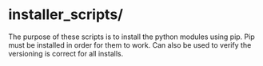 # installer_scripts/

The purpose of these scripts is to install the python modules using pip.
Pip must be installed in order for them to work.
Can also be used to verify the versioning is correct for all installs.
